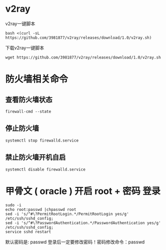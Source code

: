 # v2ray


v2ray一键脚本
```
bash <(curl -sL https://github.com/3981877/v2ray/releases/download/1.0/v2ray.sh)
```

下载v2ray一键脚本

```
wget https://github.com/3981877/v2ray/releases/download/1.0/v2ray.sh
```

 # 防火墙相关命令
 
 ## 查看防火墙状态
```
firewall-cmd --state
```   
## 停止防火墙
```
systemctl stop firewalld.service
```   
## 禁止防火墙开机自启
```
systemctl disable firewalld.service
```

# 甲骨文 ( oracle ) 开启 root + 密码 登录
```
sudo -i
echo root:passwd |chpasswd root
sed -i 's/^#\?PermitRootLogin.*/PermitRootLogin yes/g' /etc/ssh/sshd_config;
sed -i 's/^#\?PasswordAuthentication.*/PasswordAuthentication yes/g' /etc/ssh/sshd_config;
service sshd restart
```
默认密码是: passwd
登录后一定要修改密码！密码修改命令：passwd
